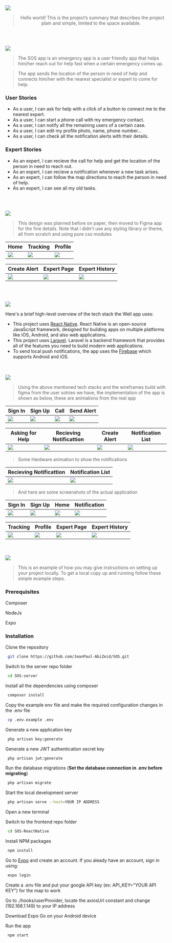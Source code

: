 <img src="./readme/title1.svg"/>

<div align="center">

> Hello world! This is the project’s summary that describes the project plain and simple, limited to the space available.  

<!-- **[PROJECT PHILOSOPHY](https://github.com/JeanPaul-AbiZeid/SOS#-project-philosophy) • [WIREFRAMES](https://github.com/JeanPaul-AbiZeid/SOS#-wireframes) • [TECH STACK](https://github.com/JeanPaul-AbiZeid/SOS#-tech-stack) • [IMPLEMENTATION](https://github.com/JeanPaul-AbiZeid/SOS#-impplementation) • [HOW TO RUN?](https://github.com/JeanPaul-AbiZeid/SOS#-how-to-run)** -->

</div>

<br><br>


<img src="./readme/title2.svg"/>

> The SOS app is an emergency app is a user friendly app that helps him/her reach out for help fast when a certain emergency comes up.

> The app sends the location of the person in need of help and connects him/her with the nearest specialist or expert to come for help.

### User Stories
- As a user, I can ask for help with a click of a button to connect me to the nearest expert.
- As a user, I can start a phone call with my emergency contact.
- As a user, I can notify all the remaining users of a certain case.
- As a user, I can edit my profile photo, name, phone number...
- As a user, I can check all the notification alerts with their details.

### Expert Stories
- As an expert, I can recieve the call for help and get the location of the person in need to reach out.
- As an expert, I can recieve a notification whenever a new task arises.
- As an expert, I can follow the map directions to reach the person in need of help.
- As an expert, I can see all my old tasks.

<br><br>

<img src="./readme/title3.svg"/>

> This design was planned before on paper, then moved to Figma app for the fine details.
Note that i didn't use any styling library or theme, all from scratch and using pure css modules

| Home  | Tracking  | Profile  |
| -----| -----| -----|
| <img src="./readme/figma_home.png"/> | <img src="./readme/figma_tracking.png"/> | <img src="./readme/figma_profile.png"/> |

| Create Alert  | Expert Page  | Expert History  |
| -----| -----| -----|
| <img src="./readme/figma_create_alert.png"/> | <img src="./readme/expert.png"/> | <img src="./readme/expert_history.png"/> |


<br><br>

<img src="./readme/title4.svg"/>

Here's a brief high-level overview of the tech stack the Well app uses:

- This project uses [React Native](https://reactnative.dev/). React Native is an open-source JavaScript framework, designed for building apps on multiple platforms like iOS, Android, and also web applications.
- This project uses [Laravel](https://laravel.com/). Laravel is a backend framework that provides all of the features you need to build modern web applications.
- To send local push notifications, the app uses the [Firebase](https://rnfirebase.io/messaging/notifications) which supports Android and iOS.

<br><br>
<img src="./readme/title5.svg"/>

> Using the above mentioned tech stacks and the wireframes build with figma from the user sotries we have, the implementation of the app is shown as below, these are animations from the real app

| Sign In | Sign Up | Call | Send Alert |
| -----| -----| -----| -----|
| <img src="./readme/signin.gif"/> | <img src="./readme/signup.gif"/> | <img src="./readme/call.gif"/> | <img src="./readme/sendalert.gif"/> |

| Asking for Help | Recieving Notificattion | Create Alert | Notification List |
| -----| -----| -----| -----|
| <img src="./readme/help.gif"/> | <img src="./readme/notification.gif"/> | <img src="./readme/alert.gif"/> | <img src="./readme/updatenotification.gif"/> |

> Some Hardware animation to show the notifications

| Recieving Notificattion | Notification List |
| -----| -----|
| <img src="./readme/notification.gif"/> | <img src="./readme/updatenotification.gif"/> |
> And here are some screenshots of the actual application

| Sign In | Sign Up | Home | Notification |
| -----| -----| -----| -----|
| <img src="./readme/landing.jpg"/> | <img src="./readme/signup.jpg"/> | <img src="./readme/home.jpg"/> | <img src="./readme/notification.jpg"/> |

| Tracking | Profile | Expert Page | Expert History |
| -----| -----| -----| -----|
| <img src="./readme/user_tracking.jpg"/> | <img src="./readme/profile.jpg"/> | <img src="./readme/tracking.jpg"/> | <img src="./readme/expert.jpg"/> |


<br><br>
<img src="./readme/title6.svg"/>


> This is an example of how you may give instructions on setting up your project locally.
To get a local copy up and running follow these simple example steps.

### Prerequisites

Composer

NodeJs

Expo

### Installation

Clone the repository
   ```sh
    git clone https://github.com/JeanPaul-AbiZeid/SOS.git
   ```
Switch to the server repo folder
   ```sh
    cd SOS-server
   ```
Install all the dependencies using composer
   ```sh
    composer install
   ```
Copy the example env file and make the required configuration changes in the .env file
   ```sh
    cp .env.example .env
   ```
Generate a new application key
   ```sh
    php artisan key:generate
   ```
Generate a new JWT authentication secret key
   ```sh
    php artisan jwt:generate
   ```
Run the database migrations (**Set the database connection in .env before migrating**)
   ```sh
    php artisan migrate
   ```
Start the local development server
   ```sh
    php artisan serve --host=YOUR IP ADDRESS
   ```
Open a new terminal

Switch to the frontend repo folder
   ```sh
    cd SOS-ReactNative
   ```
Install NPM packages
   ```sh
    npm install
   ```
Go to [Expo](https://expo.dev/) and create an account. If you aleady have an account, sign in using: 
   ```sh
    expo login
   ```
Create a .env file and put your google API key (ex: API_KEY="YOUR API KEY") for the map to work

Go to ./hooks/userProvider, locate the axiosUrl constant and change (192.168.1.149) to your IP address

Download Expo Go on your Android device

Run the app
   ```sh
    npm start
   ```



